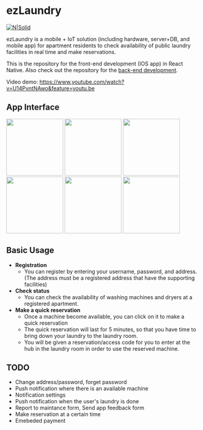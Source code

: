 # ezLaundry

[![N|Solid](http://i.imgur.com/UZy5V1T.png)](https://nodesource.com/products/nsolid)

ezLaundry is a mobile + IoT solution (including hardware, server+DB, and mobile app) for apartment residents to check availability of public laundry facilities in real time and make reservations.

This is the repository for the front-end development (IOS app) in React Native.
Also check out the repository for the [back-end development](https://github.com/haojian/snapmail).

Video demo: https://www.youtube.com/watch?v=U14PvntNAwo&feature=youtu.be


## App Interface
<img src="http://i.imgur.com/1wdBrLX.png" width="150">
<img src="http://i.imgur.com/xTzpuiR.png" width="150">
<img src="http://i.imgur.com/tWjatqq.png" width="150">

<img src="http://i.imgur.com/NpRYn2n.png" width="150">
<img src="http://i.imgur.com/lx3W0rj.png" width="150">
<img src="http://i.imgur.com/kUBzPW6.png" width="150">


## Basic Usage
* <b>Registration</b>
   * You can register by entering your username, password, and address. (The address must be a registered address that have the supporting facilities)
* <b>Check status</b>
   * You can check the availability of washing machines and dryers at a registered apartment.
* <b>Make a quick reservation</b>
   * Once a machine become available, you can click on it to make a quick reservation
   * The quick reservation will last for 5 minutes, so that you have time to bring down your laundry to the laundry room.
   * You will be given a reservation/access code for you to enter at the hub in the laundry room in order to use the reserved machine.


## TODO
* Change address/password, forget password
* Push notification where there is an available machine
* Notification settings
* Push notification when the user's laundry is done
* Report to maintance form, Send app feedback form
* Make reservation at a certain time
* Emebeded payment
